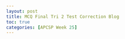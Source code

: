 ```yaml
---
layout: post
title: MCQ Final Tri 2 Test Correction Blog 
toc: true
categories: [APCSP Week 25]
---
```


